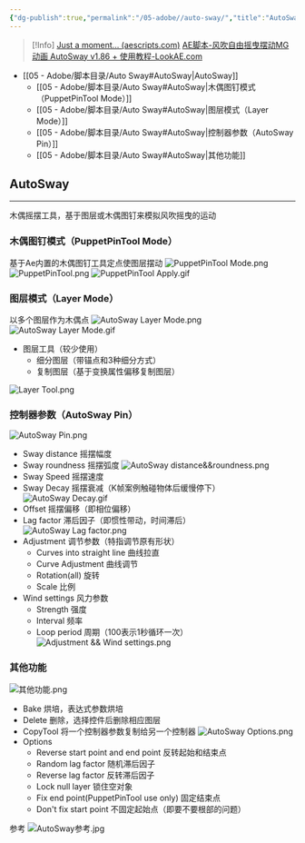 ```yaml
---
{"dg-publish":true,"permalink":"/05-adobe//auto-sway/","title":"AutoSway","tags":["MG","木偶","参考","gardenEntry"]}
---
```



>[!Info]
>[Just a moment... (aescripts.com)](https://aescripts.com/autosway/)
>[AE脚本-风吹自由摇曳摆动MG动画 AutoSway v1.86 + 使用教程-LookAE.com](https://www.lookae.com/autosway-186/)
- [[05 - Adobe/脚本目录/Auto Sway#AutoSway\|AutoSway]]
	- [[05 - Adobe/脚本目录/Auto Sway#AutoSway\|木偶图钉模式（PuppetPinTool Mode）]]
	- [[05 - Adobe/脚本目录/Auto Sway#AutoSway\|图层模式（Layer Mode）]]
	- [[05 - Adobe/脚本目录/Auto Sway#AutoSway\|控制器参数（AutoSway Pin）]]
	- [[05 - Adobe/脚本目录/Auto Sway#AutoSway\|其他功能]]


## AutoSway
---
木偶摇摆工具，基于图层或木偶图钉来模拟风吹摇曳的运动

### 木偶图钉模式（PuppetPinTool Mode）
基于Ae内置的木偶图钉工具定点使图层摆动
![PuppetPinTool Mode.png](/img/user/05%20-%20Adobe/%E8%84%9A%E6%9C%AC%E7%9B%AE%E5%BD%95/attachments/PuppetPinTool%20Mode.png)
![PuppetPinTool.png](/img/user/05%20-%20Adobe/%E8%84%9A%E6%9C%AC%E7%9B%AE%E5%BD%95/attachments/PuppetPinTool.png)
![PuppetPinTool Apply.gif](/img/user/05%20-%20Adobe/%E8%84%9A%E6%9C%AC%E7%9B%AE%E5%BD%95/attachments/PuppetPinTool%20Apply.gif)

### 图层模式（Layer Mode）
以多个图层作为木偶点
![AutoSway Layer Mode.png](/img/user/05%20-%20Adobe/%E8%84%9A%E6%9C%AC%E7%9B%AE%E5%BD%95/attachments/AutoSway%20Layer%20Mode.png)
![AutoSway Layer Mode.gif](/img/user/05%20-%20Adobe/%E8%84%9A%E6%9C%AC%E7%9B%AE%E5%BD%95/attachments/AutoSway%20Layer%20Mode.gif)
- 图层工具（较少使用）
    - 细分图层（带锚点和3种细分方式）
    - 复制图层（基于变换属性偏移复制图层）

![Layer Tool.png](/img/user/05%20-%20Adobe/%E8%84%9A%E6%9C%AC%E7%9B%AE%E5%BD%95/attachments/Layer%20Tool.png)

### 控制器参数（AutoSway Pin）
![AutoSway Pin.png](/img/user/05%20-%20Adobe/%E8%84%9A%E6%9C%AC%E7%9B%AE%E5%BD%95/attachments/AutoSway%20Pin.png)
- Sway distance 摇摆幅度
- Sway roundness 摇摆弧度
![AutoSway distance&&roundness.png](/img/user/05%20-%20Adobe/%E8%84%9A%E6%9C%AC%E7%9B%AE%E5%BD%95/attachments/AutoSway%20distance&&roundness.png)
- Sway Speed 摇摆速度
- Sway Decay 摇摆衰减（K帧案例触碰物体后缓慢停下）
![AutoSway Decay.gif](/img/user/05%20-%20Adobe/%E8%84%9A%E6%9C%AC%E7%9B%AE%E5%BD%95/attachments/AutoSway%20Decay.gif)
- Offset 摇摆偏移（即相位偏移）
- Lag factor 滞后因子（即惯性带动，时间滞后）
![AutoSway Lag factor.png](/img/user/05%20-%20Adobe/%E8%84%9A%E6%9C%AC%E7%9B%AE%E5%BD%95/attachments/AutoSway%20Lag%20factor.png)
- Adjustment 调节参数（特指调节原有形状）
    - Curves into straight line 曲线拉直
    - Curve Adjustment 曲线调节
    - Rotation(all) 旋转
    - Scale 比例
 - Wind settings 风力参数
     - Strength 强度
     - Interval 频率
     - Loop period 周期（100表示1秒循环一次）
![Adjustment && Wind settings.png](/img/user/05%20-%20Adobe/%E8%84%9A%E6%9C%AC%E7%9B%AE%E5%BD%95/attachments/Adjustment%20&&%20Wind%20settings.png)

### 其他功能
![其他功能.png](/img/user/05%20-%20Adobe/%E8%84%9A%E6%9C%AC%E7%9B%AE%E5%BD%95/attachments/%E5%85%B6%E4%BB%96%E5%8A%9F%E8%83%BD.png)
- Bake 烘培，表达式参数烘培
- Delete 删除，选择控件后删除相应图层
- CopyTool 将一个控制器参数复制给另一个控制器
![AutoSway Options.png](/img/user/05%20-%20Adobe/%E8%84%9A%E6%9C%AC%E7%9B%AE%E5%BD%95/attachments/AutoSway%20Options.png)
- Options
    - Reverse start point and end point 反转起始和结束点
    - Random lag factor 随机滞后因子
    - Reverse lag factor 反转滞后因子
    - Lock null layer 锁住空对象
    - Fix end point(PuppetPinTool use only) 固定结束点
    - Don't fix start point 不固定起始点（即要不要根部的问题）

参考
 ![AutoSway参考.jpg](/img/user/05%20-%20Adobe/%E8%84%9A%E6%9C%AC%E7%9B%AE%E5%BD%95/attachments/AutoSway%E5%8F%82%E8%80%83.jpg)